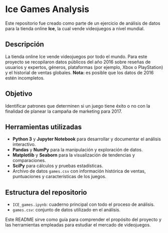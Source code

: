 # Ice Games Analysis

Este repositorio fue creado como parte de un ejercicio de análisis de datos para la tienda online **Ice**, la cual vende videojuegos a nivel mundial.

## Descripción
La tienda online Ice vende videojuegos por todo el mundo. Para este proyecto se recopilaron datos públicos del año 2016 sobre reseñas de usuarios y expertos, géneros, plataformas (por ejemplo, Xbox o PlayStation) y el historial de ventas globales. **Nota:** es posible que los datos de 2016 estén incompletos.

## Objetivo
Identificar patrones que determinen si un juego tiene éxito o no con la finalidad de planear la campaña de marketing para 2017.

## Herramientas utilizadas
- **Python 3** y **Jupyter Notebook** para desarrollar y documentar el análisis interactivo.
- **Pandas** y **NumPy** para la manipulación y exploración de datos.
- **Matplotlib** y **Seaborn** para la visualización de tendencias y comparaciones.
- **SciPy** para cálculos y pruebas estadísticas.
- Archivo de datos `games.csv` con información histórica de ventas, puntuaciones y características de los juegos.

## Estructura del repositorio
- `ICE_games.ipynb`: cuaderno principal con todo el proceso de análisis.
- `games.csv`: conjunto de datos utilizado en el análisis.

Este README sirve como guía para comprender el propósito del proyecto y las herramientas empleadas para estudiar el mercado de videojuegos.
